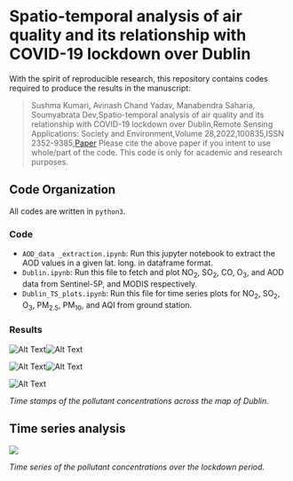 # Spatio-temporal analysis of air quality and its relationship with COVID-19 lockdown over Dublin

With the spirit of reproducible research, this repository contains codes required to produce the results in the manuscript:

> Sushma Kumari, Avinash Chand Yadav, Manabendra Saharia, Soumyabrata Dev,Spatio-temporal analysis of air quality and its relationship with COVID-19 lockdown over Dublin,Remote Sensing Applications: Society and Environment,Volume 28,2022,100835,ISSN 2352-9385,[Paper](https://doi.org/10.1016/j.rsase.2022.100835)
Please cite the above paper if you intent to use whole/part of the code. This code is only for academic and research purposes.

## Code Organization
All codes are written in `python3`.
 
### Code
+ `AOD_data _extraction.ipynb`: Run this jupyter notebook to extract the AOD values in a given lat. long. in dataframe format.  
+ `Dublin.ipynb`: Run this file to fetch and plot NO<sub>2</sub>, SO<sub>2</sub>, CO, O<sub>3</sub>, and AOD data from Sentinel-5P, and MODIS respectively. 
+ `Dublin_TS_plots.ipynb`: Run this file for time series plots for NO<sub>2</sub>, SO<sub>2</sub>, O<sub>3</sub>, PM<sub>2.5</sub>, PM<sub>10</sub>, and AQI from ground station. 


### Results
![Alt Text](https://github.com/Sushma7870-git/Air-Quality-analysis-over-Dublin-during-Covid-19-Lockdown-using-Satellite-and-Ground-data/blob/main/charts/NO2.gif)![Alt Text](https://github.com/Sushma7870-git/Air-Quality-analysis-over-Dublin-during-Covid-19-Lockdown-using-Satellite-and-Ground-data/blob/main/charts/SO2.gif)

![Alt Text](https://github.com/Sushma7870-git/Air-Quality-analysis-over-Dublin-during-Covid-19-Lockdown-using-Satellite-and-Ground-data/blob/main/charts/CO.gif)![Alt Text](https://github.com/Sushma7870-git/Air-Quality-analysis-over-Dublin-during-Covid-19-Lockdown-using-Satellite-and-Ground-data/blob/main/charts/O3.gif)

![Alt Text](https://github.com/Sushma7870-git/Air-Quality-analysis-over-Dublin-during-Covid-19-Lockdown-using-Satellite-and-Ground-data/blob/main/charts/AOD.gif)

*Time stamps of the pollutant concentrations across the map of Dublin.*

## Time series analysis 
![](https://github.com/Sushma7870-git/Air-Quality-analysis-over-Dublin-during-Covid-19-Lockdown-using-Satellite-and-Ground-data/blob/main/charts/img.jpg?=200x300)

*Time series of the pollutant concentrations over the lockdown period.*
